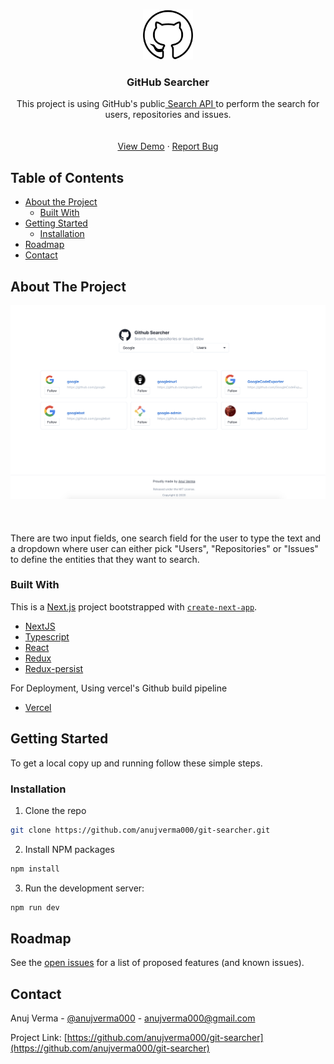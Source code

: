 <br />
<p align="center">
    <img src="public/github.png" alt="Logo" width="80" height="80">
  </a>

  <h3 align="center">GitHub Searcher</h3>

  <p align="center">
    This project is using GitHub's public<a href="https://docs.github.com/en/rest/reference/search"> Search API </a> to perform the search for users, repositories and issues.
    <br />
    <br />
    <br />
    <a href="https://nextjs-snowy-one-63.vercel.app/">View Demo</a>
    ·
    <a href="https://github.com/anujverma000/git-searcher/issues">Report Bug</a>
  </p>
</p>



<!-- TABLE OF CONTENTS -->
## Table of Contents

* [About the Project](#about-the-project)
  * [Built With](#built-with)
* [Getting Started](#getting-started)
  * [Installation](#installation)
* [Roadmap](#roadmap)
* [Contact](#contact)



<!-- ABOUT THE PROJECT -->
## About The Project
<kbd>
<img src="public/screenshot.png" alt="Git Searcher Screenshot" width="700px">
</kbd>

<br />
<br />
<br />
<br>
There are two input fields, one search field for the user to type the text and a dropdown where user can either pick "Users", "Repositories" or "Issues" to define the entities that they want to search. 


### Built With
This is a [Next.js](https://nextjs.org/) project bootstrapped with [`create-next-app`](https://github.com/vercel/next.js/tree/canary/packages/create-next-app).

* [NextJS](https://nextjs.org/)
* [Typescript](https://www.typescriptlang.org/)
* [React](https://reactjs.org/)
* [Redux](https://redux.js.org/)
* [Redux-persist](https://github.com/rt2zz/redux-persist)

For Deployment, Using vercel's Github build pipeline
* [Vercel](https://vercel.com/) 



<!-- GETTING STARTED -->
## Getting Started

To get a local copy up and running follow these simple steps.

### Installation

1. Clone the repo
```sh
git clone https://github.com/anujverma000/git-searcher.git
```
2. Install NPM packages
```sh
npm install
```


3. Run the development server:

```bash
npm run dev
```

<!-- ROADMAP -->
## Roadmap

See the [open issues](https://github.com/anujverma000/git-searcher/issues) for a list of proposed features (and known issues).

<!-- CONTACT -->
## Contact

Anuj Verma - [@anujverma000](https://twitter.com/anujverma000) - anujverma000@gmail.com

Project Link: [https://github.com/anujverma000/git-searcher](https://github.com/anujverma000/git-searcher)
